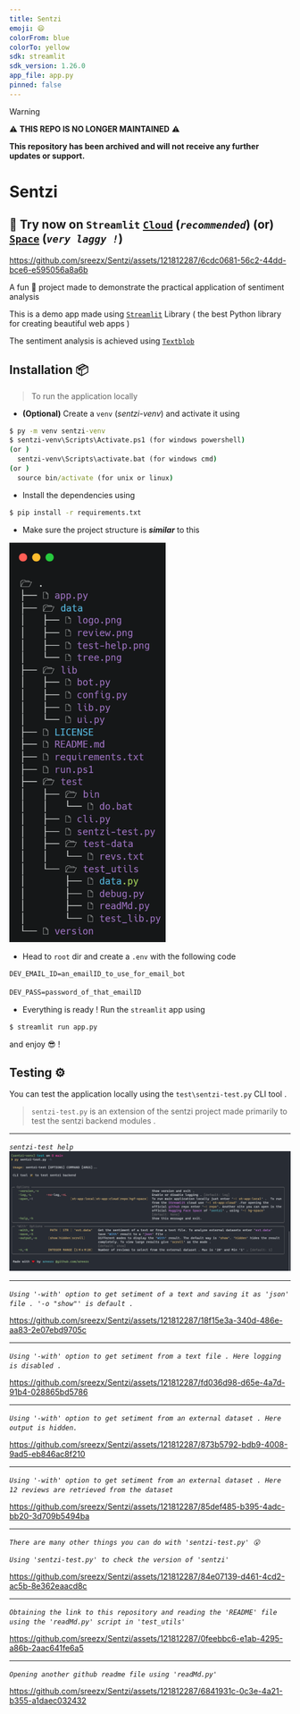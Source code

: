 ```yaml
---
title: Sentzi
emoji: 😄
colorFrom: blue
colorTo: yellow
sdk: streamlit
sdk_version: 1.26.0
app_file: app.py
pinned: false
---
```


> [!WARNING]
> ⚠️ **THIS REPO IS NO LONGER MAINTAINED** ⚠️
>
> **This repository has been archived and will not receive any further updates or support.**

# Sentzi

## 🎉 Try now on `Streamlit` [`Cloud`](https://sentzi.streamlit.app/) (_`recommended`_) (or) [`Space`](https://huggingface.co/spaces/Sreezx/Sentzi) (_`very laggy !`_)

https://github.com/sreezx/Sentzi/assets/121812287/6cdc0681-56c2-44dd-bce6-e595056a8a6b

A fun 🥳 project made to demonstrate the practical application of sentiment analysis 

This is a demo app made using [`Streamlit`](streamlit.io) Library ( the best Python library for creating beautiful web apps )

The sentiment analysis is achieved using [`Textblob`](https://github.com/sloria/TextBlob)

## Installation 📦

> To run the application locally 
- **(Optional)** Create a `venv` (_sentzi-venv_) and activate it using 
```cmd
$ py -m venv sentzi-venv
$ sentzi-venv\Scripts\Activate.ps1 (for windows powershell)
(or )
  sentzi-venv\Scripts\activate.bat (for windows cmd)
(or )
  source bin/activate (for unix or linux)
```
- Install the dependencies using 
```cmd
$ pip install -r requirements.txt
```
- Make sure the project structure is _**similar**_ to this 

<img src="data/tree.png" alt="tree" width="280"/>

- Head to `root` dir and create a `.env` with the following code 

```cmd
DEV_EMAIL_ID=an_emailID_to_use_for_email_bot

DEV_PASS=password_of_that_emailID
```

- Everything is ready ! Run the `streamlit` app using 
```cmd
$ streamlit run app.py
```
and enjoy 😎 !

## Testing ⚙️ 

You can test the application locally using the `test\sentzi-test.py` CLI tool . 

> `sentzi-test.py` is an extension of the sentzi project made primarily to test the sentzi backend modules . 
---
_`sentzi-test help`_
<img src="data/test-help.png" alt="sentzi-test-help" style="max-width: 100% ;" />

---
_`Using '-with' option to get setiment of a text and saving it as 'json' file . '-o "show"' is default . `_

https://github.com/sreezx/Sentzi/assets/121812287/18f15e3a-340d-486e-aa83-2e07ebd9705c

---
_`Using '-with' option to get setiment from a text file . Here logging is disabled . `_

https://github.com/sreezx/Sentzi/assets/121812287/fd036d98-d65e-4a7d-91b4-028865bd5786

---
_`Using '-with' option to get setiment from an external dataset . Here output is hidden. `_

https://github.com/sreezx/Sentzi/assets/121812287/873b5792-bdb9-4008-9ad5-eb846ac8f210

---
_`Using '-with' option to get setiment from an external dataset . Here 12 reviews are retrieved from the dataset `_

https://github.com/sreezx/Sentzi/assets/121812287/85def485-b395-4adc-bb20-3d709b5494ba

---
_`There are many other things you can do with 'sentzi-test.py' 😮`_

_`Using 'sentzi-test.py' to check the version of 'sentzi'`_

https://github.com/sreezx/Sentzi/assets/121812287/84e07139-d461-4cd2-ac5b-8e362eaacd8c

---
_`Obtaining the link to this repository and reading the 'README' file using the 'readMd.py' script in 'test_utils' `_

https://github.com/sreezx/Sentzi/assets/121812287/0feebbc6-e1ab-4295-a86b-2aac641fe6a5

---
_`Opening another github readme file using 'readMd.py'`_

https://github.com/sreezx/Sentzi/assets/121812287/6841931c-0c3e-4a21-b355-a1daec032432


